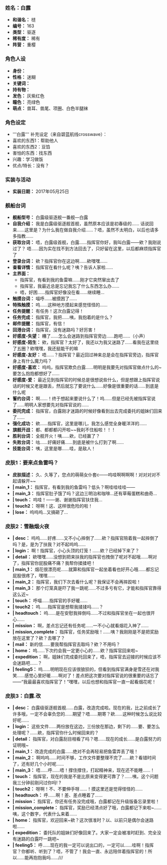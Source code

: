 ### 姓名：白露
* **和谐名：** 梿
* **编号：** 163
* **类型：** 驱逐
* **稀有度：** 稀有
* **阵营：** 重樱


### 角色人设
* **身份：** 
* **性格：** 迷糊
* **关键词：** 
* **持有物：** 
* **发色：** 灰紫红色
* **瞳色：** 亮绿色
* **萌点：** 兽耳、兽尾、项圈、白色半腿袜


### 角色设定
* '''白露''' 补充设定（来自碧蓝航线crosswave）：
* 喜欢的东西1：帮助他人
* 喜欢的东西2：豆馅
* 害怕的东西：找东西
* 兴趣：学习做饭
* 优点/特长：没有？


### 实装与活动
* **实装日期：** 2017年05月25日


### 舰船台词
* **舰船型号：** 白露级驱逐舰一番舰—白露
* **自我介绍：** 我是白露级驱逐舰首舰，虽然原本应该是初春级的…… 
话说回来……这里是？为什么我在做自我介绍……？唔，虽然不太明白，以后也请多多指教……
* **获取台词：** 唔，白露级首舰，白露……指挥官你好，我叫白露——欸？我刚说过了？
唔……因为实在找不到方法回去了，只好留在这里，以后都麻烦指挥官了
* **登录台词：** 欸？指挥官你在这边啊……欸嘿嘿……
* **查看详情：** 指挥官在看什么呢？咦？告诉人家啦……
* **主界面：**
  * 指挥官，有看到我的鱼雷嘛……刚才它突然窜出去了
  * 指挥官，我最近总是忘记我忘了什么东西怎么办……
  * 唔，好困……指挥官好像没在看……继续睡…
* **触摸台词：** 喵呼……被摸困了……
* **特殊触摸：** 呜……这种地方摸起来感觉怪怪的……
* **任务提醒：** 有任务！这次白露记得！
* **任务完成：** 指挥官，我把……咦，我抱着的是什么？
* **邮件提醒：** 指挥官，有信！
* **回港台词：** 指挥官，没有迷路吗？好厉害！
* **好感度-失望：** 糟了……怎么会迷路到指挥官旁边……跑吧……（小声）
* **好感度-陌生：** 欸，指挥官？太好了，我还以为我又迷路了……看我在这里绕了五圈？欸嘿嘿，我还挺能干的嘛
* **好感度-友好：** 唔……？指挥官？最近回过神来总是会在指挥官旁边，指挥官身上有什么魔力吗？
* **好感度-喜欢：** 呜呜，指挥官欺负白露……明明是我要先对指挥官做点什么的~要怎么抱抱都想好了……
* **好感度-爱：** 最近见到指挥官的时候总是很想说些什么，但是想跟上指挥官说话的时候又老是跟丢，然后就忘了要说什么……好像是很重要的话……到底是什么呢
* **誓约台词：** 啊……！终于想起来要说什么了！呜……但是已经先被指挥官说了……明明人家想要先对指挥官说的……
* **委托完成：** 指挥官，白露刚才迷路的时候好像看到出去完成委托的姐妹们回来了……
* **强化成功：** 欸……指挥官，这里是哪儿，我怎么感觉全身暖洋洋的……
* **旗舰开战：** 都、都都都闪开啦~~我刹不住船啦！！！
* **胜利台词：** 全舰开火！咦……欸，已经赢了？
* **失败台词：** 咕……好痛好痛……到底是被什么打到了啊……
* **技能台词：** 咦，这里是哪……哇，是敌人！


### 皮肤1：要来点鱼雷吗？
* **皮肤描述：** 久、久等了，您点的萌萌女仆套c——呜哇啊啊啊啊！对对对对不起请躲开~~
* **| main_1：** 指挥官，有看到我的鱼雷吗？低头？啊哇哇哇哇——
* **| main_3：** 指挥官肚子饿了吗？这边三明治和咖啡…还有草莓蛋糕和曲奇…
* **| touch：** 呜哇！——谢、谢谢指挥官扶住我…
* **| touch2：** 呀啊！这、这样很危险的啦！
* **| lose：** 呜呜呜…又搞砸了…


### 皮肤2：雪融烟火夜
* **| desc：** 呜呜……好疼……又不小心摔倒了……欸？指挥官陪着我一起摔倒了吗？是，是为了扶我？对不起呜呜……
* **| login：** 啊！指挥官，小心头顶的灯笼！……欸？已经掉下来了？
* **| detail：** 欸嘿嘿……没想到把来扶我的指挥官也拽倒了呢对不起哦……啊对了，指挥官你屁股痛不痛？我帮你揉揉吧！
* **| main_1：** 烟花很漂亮呢……就算和指挥官一起坐着看也好开心哦……都忘记屁股很疼了，嘿嘿……
* **| main_2：** 指挥官，我们下次去看什么呢？我保证不会再摔跤啦！
* **| main_3：** 那个灯笼真是吓了我一跳呢……不过多亏有它，才能和指挥官靠得这么近~
* **| touch：** 呼喵……指挥官的手好暖……
* **| touch2：** 呜……指挥官是想帮我揉揉吗……？
* **| headtouch：** 呜……是在安慰我摔倒吗……不过和指挥官坐在一起也很开心……
* **| mission：** 啊，差点忘记还有任务呢……一不小心就看烟花入神了……
* **| mission_complete：** 指挥官，任务奖励哦！……咦？我刚刚是不是把奖励放在这里了？欸？去哪了？
* **| mail：** 新的信……要我帮指挥官去取吗？欸？不用吗？
* **| home：** 呜……下次约会我一定更小心的……欸？指挥官回来啦~
* **| expedition：** 啊，姐妹们完成委托回来了，唔，指挥官去迎接的时候应该不会迷路吧……？
* **| feeling5：** 呜……明明现在应该很狼狈的，但看到指挥官满身是雪还在对我笑……感觉心里好暖……啊对了！差点把这次要对指挥官说的很重要的话忘了——“我最最喜欢指挥官了！”嘿嘿，以后也想和指挥官一直一起看烟花呢！


### 皮肤3：白露.改
* **| desc：** 白露级驱逐舰首舰……白露，改造完成啦。现在的我，比之前成长了许多哦，一定不会辜负您的……期望？唔……期寄？欸……这种时候怎么说比较好呢……
* **| login：** 这些文件……两份放在这边，三份放在那边，剩下的……要、要怎么处理呢？……欸，指挥官你什么时候回来的？
* **| detail：** 指挥官，对白露刮目相看了吗？嗯……现在的成长……是白露努力的证明哦~
* **| main_1：** 改造完成的白露……绝对不会再轻易把鱼雷弄丢了哦！
* **| main_2：** 啊呜呜……时间不够，工作文件要整理不完了……欸？看错时间了，还有好几个小时呢……
* **| main_3：** 唔……呼……唔！撑住撑住，打起精神来，现在还不能睡……！
* **| touch：** 指挥官，现在的我是不是比原来变得更可靠了？……咦，这个问题我三分钟前刚问过你吗! ?
* **| touch2：** 呀啊！不、不要伸手呀……！摸这里还是觉得怪怪的……
* **| headtouch：** 呼……啊！差、差点睡着了……
* **| mission：** 指挥官，你还有任务没完成哦，白露都记在升级版备忘录里啦！
* **| mission_complete：** 指挥官，奖励已经清点好了哦，白露都记下来啦~……咦，这个数字，代表什么来着……
* **| home：** 指挥官，欢迎回来~欸？这次很准时？以、以前只是偶尔会迷路啦……
* **| expedition：** 委托队的姐妹们好像回来了。大家一定会被准时赶到、完全没有迷路的白露吓一跳吧~
* **| feeling5：** 呼……现在的我一定可以说出口的，一定可以……哇啊！指挥官？你都听、听到了？唔，不管了！我会一直、永远陪伴着指挥官的！所以……能再抱抱我吗……///
